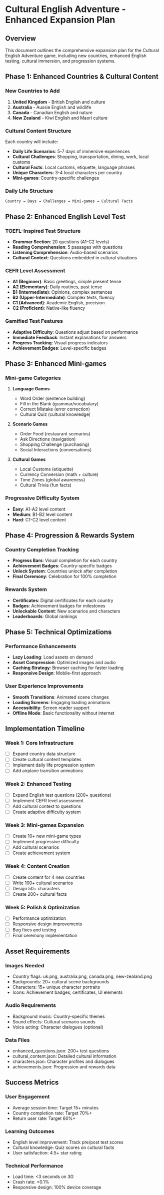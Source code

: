# Cultural English Adventure - Enhanced Expansion Plan

## Overview
This document outlines the comprehensive expansion plan for the Cultural English Adventure game, including new countries, enhanced English testing, cultural immersion, and progression systems.

## Phase 1: Enhanced Countries & Cultural Content

### New Countries to Add
1. **United Kingdom** - British English and culture
2. **Australia** - Aussie English and wildlife
3. **Canada** - Canadian English and nature
4. **New Zealand** - Kiwi English and Maori culture

### Cultural Content Structure
Each country will include:
- **Daily Life Scenarios**: 5-7 days of immersive experiences
- **Cultural Challenges**: Shopping, transportation, dining, work, local customs
- **Cultural Facts**: Local customs, etiquette, language phrases
- **Unique Characters**: 3-4 local characters per country
- **Mini-games**: Country-specific challenges

### Daily Life Structure
```
Country → Days → Challenges → Mini-games → Cultural Facts
```

## Phase 2: Enhanced English Level Test

### TOEFL-Inspired Test Structure
- **Grammar Section**: 20 questions (A1-C2 levels)
- **Reading Comprehension**: 5 passages with questions
- **Listening Comprehension**: Audio-based scenarios
- **Cultural Context**: Questions embedded in cultural situations

### CEFR Level Assessment
- **A1 (Beginner)**: Basic greetings, simple present tense
- **A2 (Elementary)**: Daily routines, past tense
- **B1 (Intermediate)**: Opinions, complex sentences
- **B2 (Upper-Intermediate)**: Complex texts, fluency
- **C1 (Advanced)**: Academic English, precision
- **C2 (Proficient)**: Native-like fluency

### Gamified Test Features
- **Adaptive Difficulty**: Questions adjust based on performance
- **Immediate Feedback**: Instant explanations for answers
- **Progress Tracking**: Visual progress indicators
- **Achievement Badges**: Level-specific badges

## Phase 3: Enhanced Mini-games

### Mini-game Categories
1. **Language Games**
   - Word Order (sentence building)
   - Fill in the Blank (grammar/vocabulary)
   - Correct Mistake (error correction)
   - Cultural Quiz (cultural knowledge)

2. **Scenario Games**
   - Order Food (restaurant scenarios)
   - Ask Directions (navigation)
   - Shopping Challenge (purchasing)
   - Social Interactions (conversations)

3. **Cultural Games**
   - Local Customs (etiquette)
   - Currency Conversion (math + culture)
   - Time Zones (global awareness)
   - Cultural Trivia (fun facts)

### Progressive Difficulty System
- **Easy**: A1-A2 level content
- **Medium**: B1-B2 level content
- **Hard**: C1-C2 level content

## Phase 4: Progression & Rewards System

### Country Completion Tracking
- **Progress Bars**: Visual completion for each country
- **Achievement Badges**: Country-specific badges
- **Unlock System**: Countries unlock after completion
- **Final Ceremony**: Celebration for 100% completion

### Rewards System
- **Certificates**: Digital certificates for each country
- **Badges**: Achievement badges for milestones
- **Unlockable Content**: New scenarios and characters
- **Leaderboards**: Global rankings

## Phase 5: Technical Optimizations

### Performance Enhancements
- **Lazy Loading**: Load assets on demand
- **Asset Compression**: Optimized images and audio
- **Caching Strategy**: Browser caching for faster loading
- **Responsive Design**: Mobile-first approach

### User Experience Improvements
- **Smooth Transitions**: Animated scene changes
- **Loading Screens**: Engaging loading animations
- **Accessibility**: Screen reader support
- **Offline Mode**: Basic functionality without internet

## Implementation Timeline

### Week 1: Core Infrastructure
- [ ] Expand country data structure
- [ ] Create cultural content templates
- [ ] Implement daily life progression system
- [ ] Add airplane transition animations

### Week 2: Enhanced Testing
- [ ] Expand English test questions (200+ questions)
- [ ] Implement CEFR level assessment
- [ ] Add cultural context to questions
- [ ] Create adaptive difficulty system

### Week 3: Mini-games Expansion
- [ ] Create 10+ new mini-game types
- [ ] Implement progressive difficulty
- [ ] Add cultural scenarios
- [ ] Create achievement system

### Week 4: Content Creation
- [ ] Create content for 4 new countries
- [ ] Write 100+ cultural scenarios
- [ ] Design 50+ characters
- [ ] Create 200+ cultural facts

### Week 5: Polish & Optimization
- [ ] Performance optimization
- [ ] Responsive design improvements
- [ ] Bug fixes and testing
- [ ] Final ceremony implementation

## Asset Requirements

### Images Needed
- Country flags: uk.png, australia.png, canada.png, new-zealand.png
- Backgrounds: 20+ cultural scene backgrounds
- Characters: 15+ unique character portraits
- Icons: Achievement badges, certificates, UI elements

### Audio Requirements
- Background music: Country-specific themes
- Sound effects: Cultural scenario sounds
- Voice acting: Character dialogues (optional)

### Data Files
- enhanced_questions.json: 200+ test questions
- cultural_content.json: Detailed cultural information
- characters.json: Character profiles and dialogues
- achievements.json: Progression and rewards data

## Success Metrics

### User Engagement
- Average session time: Target 15+ minutes
- Country completion rate: Target 70%+
- Return user rate: Target 60%+

### Learning Outcomes
- English level improvement: Track pre/post test scores
- Cultural knowledge: Quiz scores on cultural facts
- User satisfaction: 4.5+ star rating

### Technical Performance
- Load time: <3 seconds on 3G
- Crash rate: <0.1%
- Responsive design: 100% device coverage
